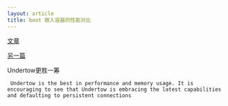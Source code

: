 ```yaml
---
layout: article
title: boot 嵌入容器的性能对比
---
```



[文章](https://examples.javacodegeeks.com/enterprise-java/spring/tomcat-vs-jetty-vs-undertow-comparison-of-spring-boot-embedded-servlet-containers/)

[另一篇](http://2018.hoticn.com/files/hoticnPapers/003-paper%209.pdf)


Undertow更胜一筹
```
 Undertow is the best in performance and memory usage. It is encouraging to see that Undertow is embracing the latest capabilities and defaulting to persistent connections
```